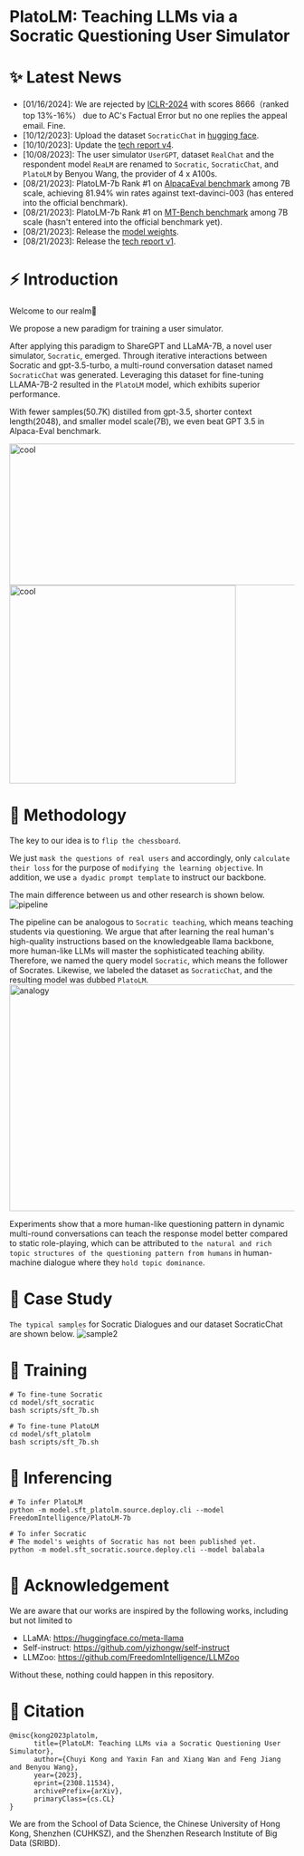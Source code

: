 # PlatoLM: Teaching LLMs via a Socratic Questioning User Simulator
# ✨ Latest News
- [01/16/2024]: We are rejected by [ICLR-2024](https://openreview.net/forum?id=9nddtu94uX) with scores 8666（ranked top 13%-16%） due to AC's Factual Error but no one replies the appeal email. Fine.
- [10/12/2023]: Upload the dataset `SocraticChat` in [hugging face](https://huggingface.co/datasets/FreedomIntelligence/SocraticChat).
- [10/10/2023]: Update the [tech report v4](https://arxiv.org/abs/2308.11534v4).
- [10/08/2023]: The user simulator `UserGPT`, dataset `RealChat` and the respondent model `ReaLM` are renamed to `Socratic`, `SocraticChat`, and `PlatoLM` by Benyou Wang, the provider of 4 x A100s.
- [08/21/2023]: PlatoLM-7b Rank #1 on [AlpacaEval benchmark](https://tatsu-lab.github.io/alpaca_eval/) among 7B scale, achieving 81.94% win rates against text-davinci-003 (has entered into the official benchmark).
- [08/21/2023]: PlatoLM-7b Rank #1 on [MT-Bench benchmark](https://huggingface.co/spaces/lmsys/chatbot-arena-leaderboard) among 7B scale (hasn't entered into the official benchmark yet).
- [08/21/2023]: Release the [model weights](https://huggingface.co/FreedomIntelligence/PlatoLM-7b/tree/main).
- [08/21/2023]: Release the [tech report v1](https://arxiv.org/abs/2308.11534).

# ⚡ Introduction

Welcome to our realm🤗

We propose a new paradigm for training a user simulator.

After applying this paradigm to ShareGPT and LLaMA-7B, a novel user simulator, `Socratic`, emerged. Through iterative interactions between Socratic and gpt-3.5-turbo, a multi-round conversation dataset named `SocraticChat` was generated. Leveraging this dataset for fine-tuning LLAMA-7B-2 resulted in the `PlatoLM` model, which exhibits superior performance. 

With fewer samples(50.7K) distilled from gpt-3.5, shorter context length(2048), and smaller model scale(7B), we even beat GPT 3.5 in Alpaca-Eval benchmark.

<img src="https://github.com/FreedomIntelligence/PlatoLM/assets/73695787/b314a609-dfc6-4d6a-9795-3bf492f84c0c.png" width="800" height="250" alt="cool">

<img src="https://github.com/FreedomIntelligence/PlatoLM/assets/73695787/51141cbc-046a-4a55-b937-254e1155c06b.png" width="400" height="350" alt="cool">


# 📖 Methodology

The key to our idea is to `flip the chessboard`.

We just `mask the questions of real users` and accordingly, only `calculate their loss` for the purpose of `modifying the learning objective`.
In addition, we use `a dyadic prompt template` to instruct our backbone.

The main difference between us and other research is shown below.
![pipeline](https://github.com/FreedomIntelligence/PlatoLM/assets/73695787/ecd6156e-4125-4e3b-93a3-b9955cb740ce)

The pipeline can be analogous to `Socratic teaching`, which means teaching students via questioning. We argue that after learning the real human's high-quality instructions based on the knowledgeable llama backbone, more human-like LLMs will master the sophisticated teaching ability.
Therefore, we named the query model `Socratic`, which means the follower of Socrates.  Likewise, we labeled the dataset as `SocraticChat`, and the resulting model was dubbed `PlatoLM`.
<img src="https://github.com/FreedomIntelligence/PlatoLM/assets/73695787/5c60df0a-93a3-44bd-a6b3-fa4e2e73ad96.png" width="600" height="400" alt="analogy">

Experiments show that a more human-like questioning pattern in dynamic multi-round conversations can teach the response model better compared to static role-playing, which can be attributed to `the natural and rich topic structures of the questioning pattern from humans` in human-machine dialogue where they `hold topic dominance`. 

# 📄 Case Study

`The typical samples` for Socratic Dialogues and our dataset SocraticChat are shown below.
![sample2](https://github.com/FreedomIntelligence/PlatoLM/assets/73695787/22e3754d-a28c-4cf3-a7fb-517afa6ec41a)



# 🚀 Training

```shell
# To fine-tune Socratic
cd model/sft_socratic
bash scripts/sft_7b.sh 

# To fine-tune PlatoLM
cd model/sft_platolm
bash scripts/sft_7b.sh 
```

# 🧐 Inferencing

```shell
# To infer PlatoLM
python -m model.sft_platolm.source.deploy.cli --model FreedomIntelligence/PlatoLM-7b

# To infer Socratic
# The model's weights of Socratic has not been published yet. 
python -m model.sft_socratic.source.deploy.cli --model balabala
```

# 🎉 Acknowledgement

We are aware that our works are inspired by the following works, including but not limited to

- LLaMA: https://huggingface.co/meta-llama
- Self-instruct: https://github.com/yizhongw/self-instruct
- LLMZoo: https://github.com/FreedomIntelligence/LLMZoo

Without these, nothing could happen in this repository.

# 💭 Citation

```
@misc{kong2023platolm,
      title={PlatoLM: Teaching LLMs via a Socratic Questioning User Simulator}, 
      author={Chuyi Kong and Yaxin Fan and Xiang Wan and Feng Jiang and Benyou Wang},
      year={2023},
      eprint={2308.11534},
      archivePrefix={arXiv},
      primaryClass={cs.CL}
}
```

We are from the School of Data Science, the Chinese University of Hong Kong, Shenzhen (CUHKSZ), and the Shenzhen Research Institute of Big Data (SRIBD).
